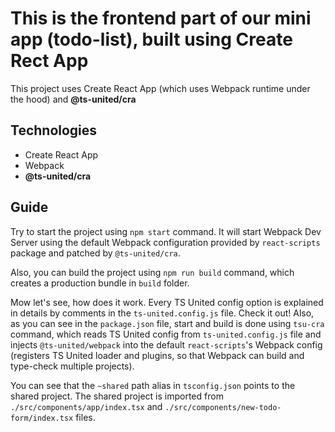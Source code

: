 # This is the frontend part of our mini app (todo-list), built using Create Rect App

This project uses Create React App (which uses Webpack runtime under the hood) and **@ts-united/cra**

## Technologies

-   Create React App
-   Webpack
-   **@ts-united/cra**

## Guide

Try to start the project using `npm start` command. It will start Webpack Dev Server using the default Webpack configuration provided by `react-scripts` package and patched by `@ts-united/cra`.

Also, you can build the project using `npm run build` command, which creates a production bundle in `build` folder.

Mow let's see, how does it work. Every TS United config option is explained in details by comments in the `ts-united.config.js` file. Check it out! Also, as you can see in the `package.json` file, start and build is done using `tsu-cra` command, which reads TS United config from `ts-united.config.js` file and injects `@ts-united/webpack` into the default `react-scripts`'s Webpack config (registers TS United loader and plugins, so that Webpack can build and type-check multiple projects).

You can see that the `~shared` path alias in `tsconfig.json` points to the shared project. The shared project is imported from `./src/components/app/index.tsx` and `./src/components/new-todo-form/index.tsx` files.
